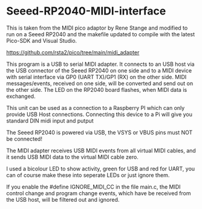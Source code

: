 # Seeed-RP2040-MIDI-interface

This is taken from the MIDI pico adaptor by Rene Stange and modified to run on a Seeed RP2040 and the makefile updated to compile with the latest Pico-SDK and Visual Studio.

https://github.com/rsta2/pico/tree/main/midi_adapter

This program is a USB to serial MIDI adapter. It connects to an USB host via the
USB connector of the Seeed RP2040 on one side and to a MIDI device with
serial interface via GP0 (UART TX)/GP1 (RX) on the other side. MIDI
messages/events, received on one side, will be converted and send out on the
other side. The LED on the RP2040 board flashes, when MIDI data is
exchanged.

This unit can be used as a connection to a Raspberry PI which can only provide USB Host connections. 
Connecting this device to a Pi will give you standard DIN midi input and putput

The Seeed RP2040 is powered via USB, the VSYS or VBUS pins must NOT be
connected!

The MIDI adapter receives USB MIDI events from all virtual MIDI cables, and it
sends USB MIDI data to the virtual MIDI cable zero.

I used a bicolour LED to show activity, green for USB and red for UART, you can of course make these into seperate LEDs or just ignore them.

If you enable the #define IGNORE_MIDI_CC in the file main.c, the MIDI control
change and program change events, which have be received from the USB host, will
be filtered out and ignored.
